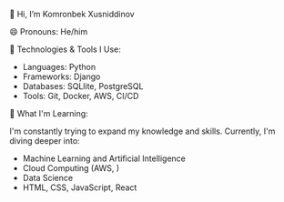 👋 Hi, I’m Komronbek Xusniddinov

😄 Pronouns: He/him

🚀 Technologies & Tools I Use:

- Languages: Python
- Frameworks: Django
- Databases: SQLlite, PostgreSQL
- Tools: Git, Docker, AWS, CI/CD

🌱 What I'm Learning:

I'm constantly trying to expand my knowledge and skills. Currently, I'm diving deeper into:

- Machine Learning and Artificial Intelligence
- Cloud Computing (AWS, )
- Data Science
- HTML, CSS, JavaScript, React
